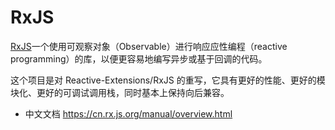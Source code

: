 # RxJS

[RxJS](https://github.com/ReactiveX/RxJS)一个使用可观察对象（Observable）进行响应应性编程（reactive programming）的库，以便更容易地编写异步或基于回调的代码。

这个项目是对 Reactive-Extensions/RxJS 的重写，它具有更好的性能、更好的模块化、更好的可调试调用栈，同时基本上保持向后兼容。

- 中文文档 https://cn.rx.js.org/manual/overview.html
